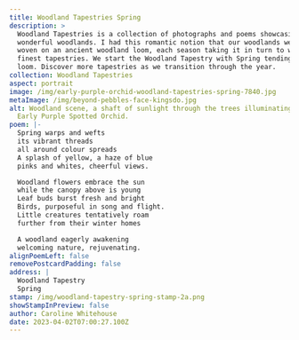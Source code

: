 ```yaml
---
title: Woodland Tapestries Spring
description: >
  Woodland Tapestries is a collection of photographs and poems showcasing our
  wonderful woodlands. I had this romantic notion that our woodlands were being
  woven on an ancient woodland loom, each season taking it in turn to weave its
  finest tapestries. We start the Woodland Tapestry with Spring tending the
  loom. Discover more tapestries as we transition through the year. 
collection: Woodland Tapestries
aspect: portrait
image: /img/early-purple-orchid-woodland-tapestries-spring-7840.jpg
metaImage: /img/beyond-pebbles-face-kingsdo.jpg
alt: Woodland scene, a shaft of sunlight through the trees illuminating a single
  Early Purple Spotted Orchid.
poem: |-
  Spring warps and wefts 
  its vibrant threads
  all around colour spreads
  A splash of yellow, a haze of blue
  pinks and whites, cheerful views.

  Woodland flowers embrace the sun 
  while the canopy above is young
  Leaf buds burst fresh and bright
  Birds, purposeful in song and flight.
  Little creatures tentatively roam 
  further from their winter homes 

  A woodland eagerly awakening 
  welcoming nature, rejuvenating.
alignPoemLeft: false
removePostcardPadding: false
address: |
  Woodland Tapestry
  Spring
stamp: /img/woodland-tapestry-spring-stamp-2a.png
showStampInPreview: false
author: Caroline Whitehouse
date: 2023-04-02T07:00:27.100Z
---
```

